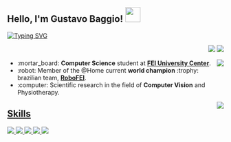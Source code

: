 ## Hello, I'm Gustavo Baggio! <img src="https://media.giphy.com/media/hvRJCLFzcasrR4ia7z/giphy.gif" width="35">

<a href="https://git.io/typing-svg"><img src="https://readme-typing-svg.demolab.com?font=Fira+Code&duration=4000&pause=1000&color=E133F7&center=false&width=435&lines=Computer+Science+Student;RoboFEI%40Home+Member;Computer+Vision+Researcher" alt="Typing SVG"/></a>
<p align="right">
  <a href="https://twitter.com/ggbaggio" alt="Twitter">
  <img src="https://img.shields.io/badge/Twitter-1DA1F2?style=for-the-badge&logo=twitter&logoColor=white" /></a>
  
  <a href="https://www.instagram.com/_gbaggio_" alt="Instagram">
  <img src="https://img.shields.io/badge/Instagram-E4405F?style=for-the-badge&logo=instagram&logoColor=white" /></a>
</p>  

<img align="right" src="https://github-readme-stats.vercel.app/api?username=baggiio&show_icons=true&theme=jolly">

<ul>
  <li>:mortar_board: <b>Computer Science</b> student at <a href="https://portal.fei.edu.br/"><b>FEI University Center</b></a>.</li>
  <li>:robot: Member of the @Home current <b>world champion</b> :trophy: brazilian team, <a href="https://www.instagram.com/robofei/"><b>RoboFEI</b></a>.</li>
  <li>:computer: Scientific research in the field of <b>Computer Vision</b> and Physiotherapy.</li>
</ul>

<div>
  <a href="https://spotify-github-profile.vercel.app/api/view?uid=gamertagbaggio&redirect=true">
    <img align="right" src="https://spotify-github-profile.vercel.app/api/view?uid=gamertagbaggio&cover_image=true&theme=novatorem&bar_color=b424db&bar_color_cover=false"
  </a>
</div>

## Skills
<img src="https://img.shields.io/badge/Python-14354C?style=for-the-badge&logo=python&logoColor=white">
<img src="https://img.shields.io/badge/C-00599C?style=for-the-badge&logo=c&logoColor=white">
<img src="https://img.shields.io/badge/HTML5-E34F26?style=for-the-badge&logo=html5&logoColor=white">
<img src="https://img.shields.io/badge/CSS3-1572B6?style=for-the-badge&logo=css3&logoColor=white">
<img src="https://img.shields.io/badge/Linux-E34F26?style=for-the-badge&logo=linux&logoColor=black">
